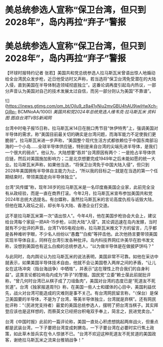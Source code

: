 # 美总统参选人宣称“保卫台湾，但只到2028年”，岛内再拉“弃子”警报

# 美总统参选人宣称“保卫台湾，但只到2028年”，岛内再拉“弃子”警报

【环球时报特约记者
张若】美国共和党总统参选人拉马斯瓦米曾语出惊人地煽动给全台湾民众发步枪，近日他受访时又声称，若当选将“保卫台湾免受潜在的大陆入侵，直到美国在半导体制造领域彻底独立”。这番论调再度引起岛内热议，一部分声音认为美国对自己的技术发展太过自信，而另一部分则认为美国“不靠谱”。

![](https://inews.gtimg.com/om_bt/OjIu9_z8a41yNiu2mvGBU4hAU9jwiHwXch-GjRp-
BCMNoAA/1000) _美国共和党2024年总统竞选人维韦克·拉马斯瓦米 资料图 图自台湾TVBS新闻网_

台湾中时电子报15日称，拉马斯瓦米14日在脱口秀节目“休伊特秀”上，强调美国对半导体的需求，称“美国目前最关切的确实是台湾问题，而海军能力不足使我们更脆弱”。拉马斯瓦米进一步声称，“美国整个现代生活方式都依赖位于中国东南部沿海的一个小岛……全球半导体供应链，特别是来自台湾的尖端先进半导体，是我们一个很大的弱点”。他认为，大陆想要“吞并”台湾原因有两个：一是抢占半导体供应链，然后对美国施加影响力；二是北京想要完成1949年之后未能如愿的统一大业。拉马斯瓦米声称，如果他当选，“将保卫台湾免于中国大陆入侵”，但只到2028年美国拥有半导体自主能力为止，“所以我的目标之一就是在当选的第一个任期结束时，带领美国走向半导体独立”。

台湾“风传媒”称，现年38岁的拉马斯瓦米是一名印度裔美国企业家，此前完全没有从政经验，而是一直在商界打滚。今年2月，拉马斯瓦米宣布参加美国共和党2024年总统大选提名。有台媒称，虽然拉马斯瓦米的言论高度仇视与诋毁大陆，但他在踏入政坛之前，却长年与大陆、香港企业打交道。

这不是拉马斯瓦米第一次“语出惊人”。今年4月，他在美国步枪协会大会上，建议给台湾每个家庭一把AR-15步枪，以防大陆“入侵”。其论调迅速在岛内发酵，当时就有不少批评的声音。台湾TVBS电视台称，拉马斯瓦米推文下方的留言，几乎都是各种难听字眼，不少名人纷纷以“愚蠢”“白痴”等抨击他。此次他扬言要带领美国实现半导体自主，同样在台湾引发各种批评。岛内科技界网红许美华在脸书发文称，没想到美国也有这么白痴的总统参选人，“以为做半导体是在做披萨饼吗？”

与此同时，岛内舆论认为拉马斯瓦米的说法表明，美国非常不可靠。如他在采访中就表示，如果美国半导体技术自由，他就不会让美国卷入两岸之间的矛盾，“让儿女在这场冲突（指台海战争）中牺牲”，并表示“这在理性上符合我们的自身利益”。这类言论都拉响岛内成为“弃子”的警报。国民党“立委”赖士葆此前就批评称，“曾几何时台湾已从棋子成了刀俎鱼肉”，美国对台湾的态度已是“死道友不死贫道”。台湾《独家报道周刊》称，在美国一些人士和媒体的心目中，美国利益优先，战火对台湾可能造成的灾难则是事不关己。有台湾网民留言称，“（保台）是保卫美国要的半导体，不是为了台湾，等美半导体独立，台湾就是弃棋”。还有网民批评称：“（民进党支持者）最爱的美国总统参选人，摆明了把台湾当棋子。其实拜登应该也是这样想的，而蔡英文已经把台积电双手奉上，简言之，民进党卖台。”

台湾《中国时报》此前的一篇评论称，美国一直处心积虑想挑起两岸战火，但重点都是武装台湾，一下子要把台湾变成刺猬岛，一下子要台湾在必要时实行焦土政策，如此草木皆兵实在令人惊骇不已。“台湾不欢迎这种死道友不死贫道的美国政客，谢绝拉马斯瓦米之流来台推销战争！”

